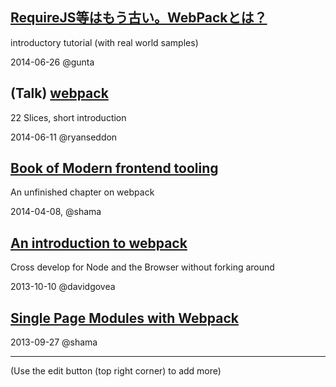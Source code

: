 ## [RequireJS等はもう古い。WebPackとは？](http://ameblo.jp/ca-1pixel/entry-11884453208.html)

introductory tutorial (with real world samples)

2014-06-26 @gunta

## (Talk) [webpack](http://ryanseddon.github.io/webpack-talk/)

22 Slices, short introduction

2014-06-11 @ryanseddon

## [Book of Modern frontend tooling](http://tooling.github.io/book-of-modern-frontend-tooling/dependency-management/webpack/getting-started.html)

An unfinished chapter on webpack

2014-04-08, @shama

## [An introduction to webpack](http://cuttleblog.tumblr.com/post/63669845272/webpack)

Cross develop for Node and the Browser without forking around

2013-10-10 @davidgovea

## [Single Page Modules with Webpack](http://dontkry.com/posts/code/single-page-modules-with-webpack.html)

2013-09-27 @shama 

---

(Use the edit button (top right corner) to add more)